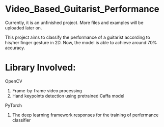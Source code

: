# Video_Based_Guitarist_Performance

Currently, it is an unfinished project. More files and examples will be uploaded later on.

This project aims to classify the performance of a guitarist according to his/her finger gesture in 2D. Now, the model is able to achieve around 70% accuracy.

# Library Involved:

OpenCV
1. Frame-by-frame video processing
2. Hand keypoints detection using pretrained Caffa model

PyTorch
1. The deep learning framework responses for the training of perfermance classifier
